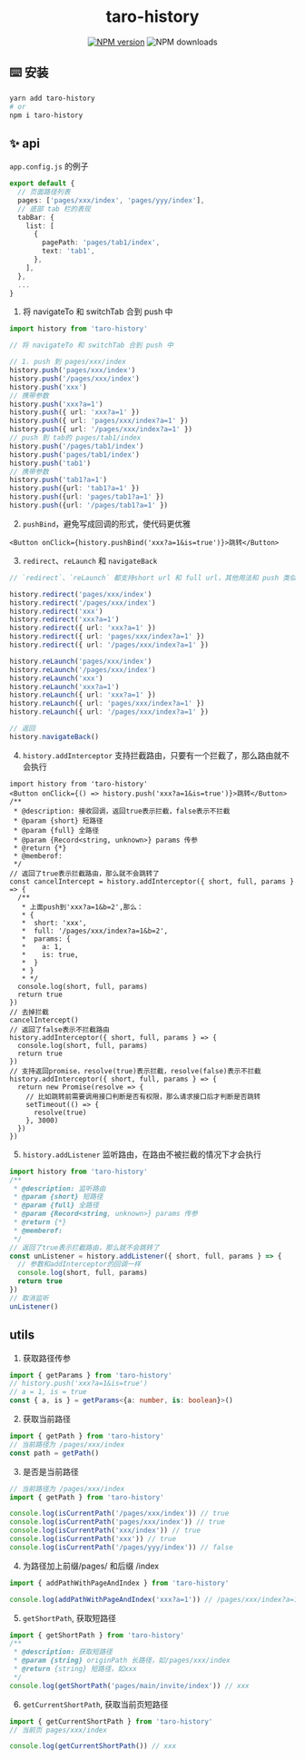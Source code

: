 
<p align="center">
<h1 align="center">taro-history</h1>
</p>

<div align="center">


 [![NPM version][npm-image]][npm-url] ![NPM downloads][download-image]

[npm-image]: https://img.shields.io/npm/v/taro-history.svg?style=flat-square
[npm-url]: http://npmjs.org/package/taro-history


[download-image]: https://img.shields.io/npm/dm/taro-history.svg?style=flat-square
[download-url]: https://npmjs.org/package/taro-history


</div>

## ⌨️ 安装

```sh
yarn add taro-history
# or
npm i taro-history
```

## ✨ api

`app.config.js` 的例子

```ts
export default {
  // 页面路径列表
  pages: ['pages/xxx/index', 'pages/yyy/index'],
  // 底部 tab 栏的表现
  tabBar: {
    list: [
      {
        pagePath: 'pages/tab1/index',
        text: 'tab1',
      },
    ],
  },
  ...
}

```
1.  将 navigateTo 和 switchTab 合到 push 中
```ts
import history from 'taro-history'

// 将 navigateTo 和 switchTab 合到 push 中

// 1. push 到 pages/xxx/index
history.push('pages/xxx/index')
history.push('/pages/xxx/index')
history.push('xxx')
// 携带参数
history.push('xxx?a=1')
history.push({ url: 'xxx?a=1' })
history.push({ url: 'pages/xxx/index?a=1' })
history.push({ url: '/pages/xxx/index?a=1' })
// push 到 tab的 pages/tab1/index
history.push('/pages/tab1/index')
history.push('pages/tab1/index')
history.push('tab1')
// 携带参数
history.push('tab1?a=1')
history.push({url: 'tab1?a=1' })
history.push({url: 'pages/tab1?a=1' })
history.push({url: '/pages/tab1?a=1' })
```
2. `pushBind`，避免写成回调的形式，使代码更优雅
```tsx
<Button onClick={history.pushBind('xxx?a=1&is=true')}>跳转</Button>
```
3. `redirect`、`reLaunch` 和 `navigateBack`
```ts
// `redirect`、`reLaunch` 都支持short url 和 full url，其他用法和 push 类似

history.redirect('pages/xxx/index')
history.redirect('/pages/xxx/index')
history.redirect('xxx')
history.redirect('xxx?a=1')
history.redirect({ url: 'xxx?a=1' })
history.redirect({ url: 'pages/xxx/index?a=1' })
history.redirect({ url: '/pages/xxx/index?a=1' })

history.reLaunch('pages/xxx/index')
history.reLaunch('/pages/xxx/index')
history.reLaunch('xxx')
history.reLaunch('xxx?a=1')
history.reLaunch({ url: 'xxx?a=1' })
history.reLaunch({ url: 'pages/xxx/index?a=1' })
history.reLaunch({ url: '/pages/xxx/index?a=1' })

// 返回
history.navigateBack()
```
4.  `history.addInterceptor` 支持拦截路由，只要有一个拦截了，那么路由就不会执行
```tsx
import history from 'taro-history'
<Button onClick={() => history.push('xxx?a=1&is=true')}>跳转</Button>
/**
 * @description: 接收回调，返回true表示拦截，false表示不拦截
 * @param {short} 短路径
 * @param {full} 全路径
 * @param {Record<string, unknown>} params 传参
 * @return {*}
 * @memberof: 
 */
// 返回了true表示拦截路由，那么就不会跳转了
const cancelIntercept = history.addInterceptor({ short, full, params } => {
  /**
   * 上面push到'xxx?a=1&b=2',那么：
   * {
   *  short: 'xxx',
   *  full: '/pages/xxx/index?a=1&b=2',
   *  params: {
   *    a: 1,
   *    is: true,
   *  }
   * }
   * */
  console.log(short, full, params)
  return true
})
// 去掉拦截
cancelIntercept()
// 返回了false表示不拦截路由
history.addInterceptor({ short, full, params } => {
  console.log(short, full, params)
  return true
})
// 支持返回promise，resolve(true)表示拦截，resolve(false)表示不拦截
history.addInterceptor({ short, full, params } => {
  return new Promise(resolve => {
    // 比如跳转前需要调用接口判断是否有权限，那么请求接口后才判断是否跳转
    setTimeout(() => {
      resolve(true)
    }, 3000)
  })
})

```

5.  `history.addListener` 监听路由，在路由不被拦截的情况下才会执行
```ts
import history from 'taro-history'
/**
 * @description: 监听路由
 * @param {short} 短路径
 * @param {full} 全路径
 * @param {Record<string, unknown>} params 传参
 * @return {*}
 * @memberof: 
 */
// 返回了true表示拦截路由，那么就不会跳转了
const unListener = history.addListener({ short, full, params } => {
  // 参数和addInterceptor的回调一样
  console.log(short, full, params)
  return true
})
// 取消监听
unListener()
```

## utils
1.  获取路径传参
```ts
import { getParams } from 'taro-history'
// history.push('xxx?a=1&is=true')
// a = 1, is = true
const { a, is } = getParams<{a: number, is: boolean}>()
```
2. 获取当前路径
```ts
import { getPath } from 'taro-history'
// 当前路径为 /pages/xxx/index
const path = getPath()
```
3. 是否是当前路径
```ts
// 当前路径为 /pages/xxx/index
import { getPath } from 'taro-history'

console.log(isCurrentPath('/pages/xxx/index')) // true
console.log(isCurrentPath('pages/xxx/index')) // true
console.log(isCurrentPath('xxx/index')) // true
console.log(isCurrentPath('xxx')) // true
console.log(isCurrentPath('/pages/yyy/index')) // false
```
4. 为路径加上前缀/pages/ 和后缀 /index
```ts
import { addPathWithPageAndIndex } from 'taro-history'

console.log(addPathWithPageAndIndex('xxx?a=1')) // /pages/xxx/index?a=1
```

5. `getShortPath`, 获取短路径
```ts
import { getShortPath } from 'taro-history'
/**
 * @description: 获取短路径
 * @param {string} originPath 长路径，如/pages/xxx/index
 * @return {string} 短路径，如xxx
 */
console.log(getShortPath('pages/main/invite/index')) // xxx
```
6. `getCurrentShortPath`, 获取当前页短路径
```ts
import { getCurrentShortPath } from 'taro-history'
// 当前页 pages/xxx/index

console.log(getCurrentShortPath()) // xxx
```